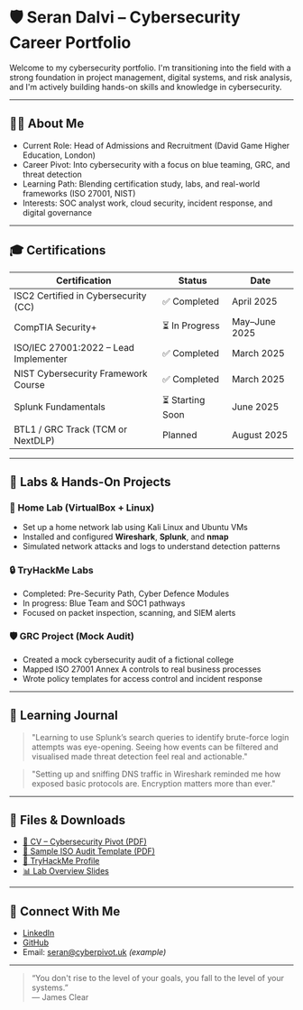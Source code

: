 # 🛡️ Seran Dalvi – Cybersecurity Career Portfolio

Welcome to my cybersecurity portfolio. I'm transitioning into the field with a strong foundation in project management, digital systems, and risk analysis, and I'm actively building hands-on skills and knowledge in cybersecurity.

---

## 👨‍💻 About Me

- Current Role: Head of Admissions and Recruitment (David Game Higher Education, London)
- Career Pivot: Into cybersecurity with a focus on blue teaming, GRC, and threat detection
- Learning Path: Blending certification study, labs, and real-world frameworks (ISO 27001, NIST)
- Interests: SOC analyst work, cloud security, incident response, and digital governance

---

## 🎓 Certifications

| Certification | Status | Date |
|---------------|--------|------|
| ISC2 Certified in Cybersecurity (CC) | ✅ Completed | April 2025 |
| CompTIA Security+ | ⏳ In Progress | May–June 2025 |
| ISO/IEC 27001:2022 – Lead Implementer | ✅ Completed | March 2025 |
| NIST Cybersecurity Framework Course | ✅ Completed | March 2025 |
| Splunk Fundamentals | ⏳ Starting Soon | June 2025 |
| BTL1 / GRC Track (TCM or NextDLP) | Planned | August 2025 |

---

## 🧪 Labs & Hands-On Projects

### 🧰 Home Lab (VirtualBox + Linux)
- Set up a home network lab using Kali Linux and Ubuntu VMs
- Installed and configured **Wireshark**, **Splunk**, and **nmap**
- Simulated network attacks and logs to understand detection patterns

### 🔒 TryHackMe Labs
- Completed: Pre-Security Path, Cyber Defence Modules
- In progress: Blue Team and SOC1 pathways
- Focused on packet inspection, scanning, and SIEM alerts

### 🛡️ GRC Project (Mock Audit)
- Created a mock cybersecurity audit of a fictional college
- Mapped ISO 27001 Annex A controls to real business processes
- Wrote policy templates for access control and incident response

---

## 📘 Learning Journal

> "Learning to use Splunk’s search queries to identify brute-force login attempts was eye-opening. Seeing how events can be filtered and visualised made threat detection feel real and actionable."

> "Setting up and sniffing DNS traffic in Wireshark reminded me how exposed basic protocols are. Encryption matters more than ever."

---

## 📁 Files & Downloads

- [📄 CV – Cybersecurity Pivot (PDF)](link-here)
- [📑 Sample ISO Audit Template (PDF)](link-here)
- [🔗 TryHackMe Profile](https://tryhackme.com/p/serandalvi) 
- [📊 Lab Overview Slides](link-here)

---

## 🔗 Connect With Me

- [LinkedIn](https://www.linkedin.com/in/seran-wagmi/)
- [GitHub](https://github.com/YOUR-GITHUB-USERNAME)
- Email: seran@cyberpivot.uk *(example)*

---

> “You don't rise to the level of your goals, you fall to the level of your systems.”  
> — James Clear
